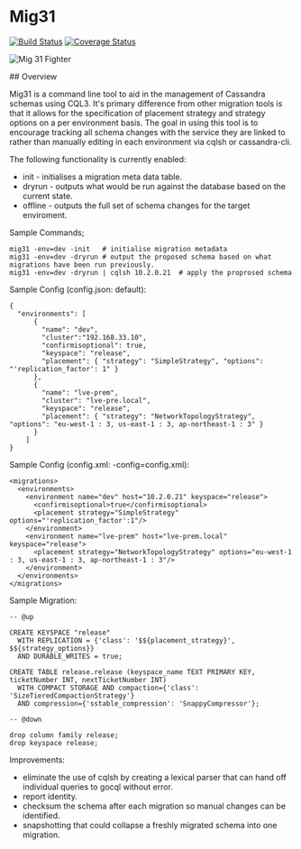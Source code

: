 # Mig31

[![Build Status](https://travis-ci.org/nfisher/mig31.svg?branch=master)](https://travis-ci.org/nfisher/mig31)
[![Coverage Status](https://coveralls.io/repos/nfisher/mig31/badge.svg)](https://coveralls.io/r/nfisher/mig31)

![Mig 31 Fighter](http://upload.wikimedia.org/wikipedia/commons/thumb/7/7d/Russian_Air_Force_MiG-31_inflight_Pichugin.jpg/300px-Russian_Air_Force_MiG-31_inflight_Pichugin.jpg)

## Overview

Mig31 is a command line tool to aid in the management of Cassandra schemas using CQL3. It's primary difference from other migration tools is that it allows for the specification of placement strategy and strategy options on a per environment basis. The goal in using this tool is to encourage tracking all schema changes with the service they are linked to rather than manually editing in each environment via cqlsh or cassandra-cli.

The following functionality is currently enabled:

- init - initialises a migration meta data table.
- dryrun - outputs what would be run against the database based on the current state.
- offline - outputs the full set of schema changes for the target enviroment.

Sample Commands;

```
mig31 -env=dev -init   # initialise migration metadata
mig31 -env=dev -dryrun # output the proposed schema based on what migrations have been run previously.
mig31 -env=dev -dryrun | cqlsh 10.2.0.21  # apply the proprosed schema
```

Sample Config (config.json: default):

```
{
  "environments": [
      {
        "name": "dev",
        "cluster":"192.168.33.10",
        "confirmisoptional": true,
        "keyspace": "release",
        "placement": { "strategy": "SimpleStrategy", "options": "'replication_factor': 1" }
      },
      {
        "name": "lve-prem",
        "cluster": "lve-pre.local",
        "keyspace": "release",
        "placement": { "strategy": "NetworkTopologyStrategy", "options": "eu-west-1 : 3, us-east-1 : 3, ap-northeast-1 : 3" }
      }
    ]
}
```

Sample Config (config.xml:  -config=config.xml):

```
<migrations>
  <environments>
    <environment name="dev" host="10.2.0.21" keyspace="release">
      <confirmisoptional>true</confirmisoptional>
      <placement strategy="SimpleStrategy" options="'replication_factor':1"/>
    </environment>
    <environment name="lve-prem" host="lve-prem.local" keyspace="release">
      <placement strategy="NetworkTopologyStrategy" options="eu-west-1 : 3, us-east-1 : 3, ap-northeast-1 : 3"/>
    </environment>
  </environments>
</migrations>
```

Sample Migration:

```
-- @up

CREATE KEYSPACE "release"
  WITH REPLICATION = {'class': '$${placement_strategy}', $${strategy_options}}
  AND DURABLE_WRITES = true;

CREATE TABLE release.release (keyspace_name TEXT PRIMARY KEY, ticketNumber INT, nextTicketNumber INT) 
  WITH COMPACT STORAGE AND compaction={'class': 'SizeTieredCompactionStrategy'} 
  AND compression={'sstable_compression': 'SnappyCompressor'};

-- @down

drop column family release;
drop keyspace release;
```

Improvements:

- eliminate the use of cqlsh by creating a lexical parser that can hand off individual queries to gocql without error.
- report identity.
- checksum the schema after each migration so manual changes can be identified.
- snapshotting that could collapse a freshly migrated schema into one migration.

